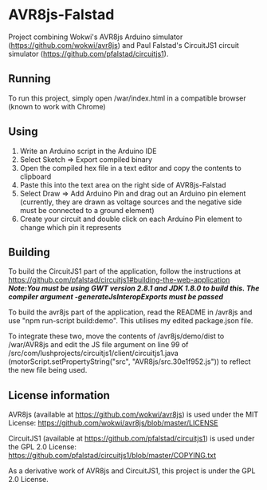 # AVR8js-Falstad
Project combining Wokwi's AVR8js Arduino simulator (https://github.com/wokwi/avr8js) and Paul Falstad's CircuitJS1 circuit simulator (https://github.com/pfalstad/circuitjs1).

## Running
To run this project, simply open /war/index.html in a compatible browser (known to work with Chrome)

## Using
1. Write an Arduino script in the Arduino IDE
2. Select Sketch => Export compiled binary
3. Open the compiled hex file in a text editor and copy the contents to clipboard
4. Paste this into the text area on the right side of AVR8js-Falstad
5. Select Draw => Add Arduino Pin and drag out an Arduino pin element (currently, they are drawn as voltage sources and the negative side must be connected to a ground element)
6. Create your circuit and double click on each Arduino Pin element to change which pin it represents

## Building
To build the CircuitJS1 part of the application, follow the instructions at https://github.com/pfalstad/circuitjs1#building-the-web-application ***Note:You must be using GWT version 2.8.1 and JDK 1.8.0 to build this. The compiler argument -generateJsInteropExports must be passed***

To build the avr8js part of the application, read the README in /avr8js and use "npm run-script build:demo". This utilises my edited package.json file.

To integrate these two, move the contents of /avr8js/demo/dist to /war/AVR8js and edit the JS file argument on line 99 of /src/com/lushprojects/circuitjs1/client/circuitjs1.java (motorScript.setPropertyString("src", "AVR8js/src.30e1f952.js")) to reflect the new file being used. 


## License information
AVR8js (available at https://github.com/wokwi/avr8js) is used under the MIT License: https://github.com/wokwi/avr8js/blob/master/LICENSE

CircuitJS1 (available at https://github.com/pfalstad/circuitjs1) is used under the GPL 2.0 License: https://github.com/pfalstad/circuitjs1/blob/master/COPYING.txt

As a derivative work of AVR8js and CircuitJS1, this project is under the GPL 2.0 License.
